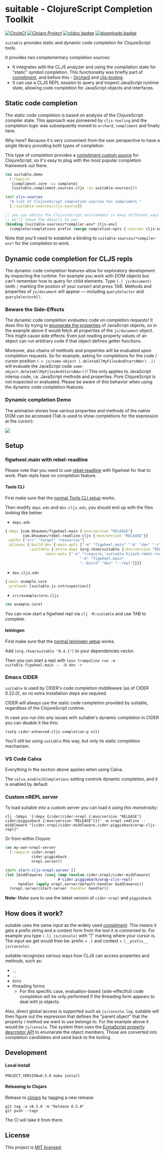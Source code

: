 # suitable - ClojureScript Completion Toolkit

[![CircleCI](https://circleci.com/gh/clojure-emacs/clj-suitable/tree/master.svg?style=svg)](https://circleci.com/gh/clojure-emacs/clj-suitable/tree/master)
[![Clojars Project](https://img.shields.io/clojars/v/org.rksm/suitable.svg)](https://clojars.org/org.rksm/suitable)
[![cljdoc badge](https://cljdoc.org/badge/org.rksm/suitable)](https://cljdoc.org/d/org.rksm/suitable/CURRENT)
[![downloads badge](https://versions.deps.co/org.rksm/suitable/downloads.svg)](https://clojars.org/org.rksm/suitable)

`suitable` provides static and dynamic code completion for ClojureScript tools.

It provides two complementary completion sources:

- It integrates with the CLJS analyzer and using the compilation state for "static" symbol completion. This functionality was briefly part of [compliment](https://github.com/alexander-yakushev/compliment), and before this - [Orchard](https://github.com/clojure-emacs/orchard) and [cljs-tooling](https://github.com/clojure-emacs/cljs-tooling).
- It can use a CLJS REPL session to query and inspect JavaScript runtime state, allowing code completion for JavaScript objects and interfaces.

## Static code completion

The static code completion is based on analysis of the ClojureScript compiler state. This approach was pioneered by `cljs-tooling` and the completion logic was subsequently moved to `orchard`, `compliment` and finally here.

Why here? Because it's very convenient from the user perspective to have a single library providing both types of completion.

This type of completion provides a [compliment custom source](https://github.com/alexander-yakushev/compliment/wiki/Custom-sources) for ClojureScript, so it's easy to plug with the most popular completion framework out there.

``` clojure
(ns suitable.demo
  (:require
   [compliment.core :as complete]
   [suitable.compliment.sources.cljs :as suitable-sources]))

(def cljs-sources
  "A list of ClojureScript completion sources for compliment."
  [::suitable-sources/cljs-source])

;; you can obtain the ClojureScript environment in many different ways
;; we'll leave the details to you
(binding [suitable-sources/*compiler-env* cljs-env]
  (complete/completions prefix (merge completion-opts {:sources cljs-sources})))
```

Note that you'll need to establish a binding to `suitable-sources/*compiler-env*` for the completion to work.

## Dynamic code completion for CLJS repls

The dynamic code completion features allow for exploratory development by inspecting the runtime. For example you work with DOM objects but can't remember how to query for child elements. Type `(.| js/document)` (with `|` marking the postion of your cursor) and press TAB. Methods and properties of `js/document` will appear — including `querySelector` and `querySelectorAll`.

### Beware the Side-Effects

The dynamic code completion *evaluates* code on completion requests! It does this by trying to [enumerate the properties](https://developer.mozilla.org/en-US/docs/Web/JavaScript/Reference/Global_Objects/Object/getOwnPropertyDescriptors) of JavaScript objects, so in the example above it would fetch all properties of the `js/document` object. This might cause side effects: Even just reading property values of an object can run arbitrary code if that object defines getter functions.

Moreover, also chains of methods and properties will be evaluated upon completion requests. So for example, asking for completions for the code / cursor position `(-> js/some-object (.deleteAllMyFilesAndStartAWar) .|)` will evaluate the JavaScript code `some-object.deleteAllMyFilesAndStartAWar()`! This only applies to JavaScript interop code, i.e. JavaScript methods and properties. Pure ClojureScript is not inspected or evaluated. Please be aware of this behavior when using the dynamic code completion features.

### Dynamic completion Demo

The animation shows how various properties and methods of the native DOM can be accessed (Tab is used to show completions for the expression at the cursor):

![](doc/2019_07_22_suitable-figwheel.gif)

## Setup

### figwheel.main with rebel-readline

Please note that you need to use [rebel-readline](https://github.com/bhauman/rebel-readline) with figwheel for that to work. Plain repls have no completion feature.

#### Tools CLI

First make sure that the [normal Tools CLI setup](https://figwheel.org/#setting-up-a-build-with-tools-cli) works.

Then modify `deps.edn` and `dev.cljs.edn`, you should end up with the files looking like below:

- `deps.edn`

```clojure
{:deps {com.bhauman/figwheel-main {:mvn/version "RELEASE"}
        com.bhauman/rebel-readline-cljs {:mvn/version "RELEASE"}}
 :paths ["src" "target" "resources"]
 :aliases {:build-dev {:main-opts ["-m" "figwheel.main" "-b" "dev" "-r"]}
           :suitable {:extra-deps {org.rksm/suitable {:mvn/version "RELEASE"}}
	              :main-opts ["-e" "(require,'suitable.hijack-rebel-readline-complete)"
                                  "-m" "figwheel.main"
                                  "--build" "dev" "--repl"]}}}
```

- `dev.cljs.edn`

```clojure
{:main example.core
 :preloads [suitable.js-introspection]}
```

- `src/example/core.cljs`

```clojure
(ns example.core)
```

You can now start a figwheel repl via `clj -M:suitable` and use TAB to complete.

#### leiningen

First make sure that the [normal leiningen setup](https://figwheel.org/#setting-up-a-build-with-leiningen) works.

Add `[org.rksm/suitable "0.4.1"]` to your dependencies vector.

Then you can start a repl with `lein trampoline run -m suitable.figwheel.main -- -b dev -r`

### Emacs CIDER

`suitable` is used by CIDER's code completion middleware (as of CIDER 0.22.0), so no extra installation steps are required.

CIDER will always use the static code completion provided by suitable, regardless of the ClojureScript runtime.

In case you run into any issues with suitable's dynamic completion in CIDER you can disable it like this:

``` emacs-lisp
(setq cider-enhanced-cljs-completion-p nil)
```

You'll still be using `suitable` this way, but only its static completion mechanism.

### VS Code Calva

Everything in the section above applies when using Calva.

The `calva.enableJSCompletions` setting controls dynamic completion, and it is enabled by default.

### Custom nREPL server

To load suitable into a custom server you can load it using this monstrosity:

```shell
clj -Sdeps '{:deps {cider/cider-nrepl {:mvn/version "RELEASE"} cider/piggieback {:mvn/version "RELEASE"}}}' -m nrepl.cmdline --middleware "[cider.nrepl/cider-middleware,cider.piggieback/wrap-cljs-repl]"
```

Or from within Clojure:

```clojure
(ns my-own-nrepl-server
  (:require cider.nrepl
            cider.piggieback
            nrepl.server))

(defn start-cljs-nrepl-server []
(let [middlewares (conj (map resolve cider.nrepl/cider-middleware)
                        #'cider.piggieback/wrap-cljs-repl)
      handler (apply nrepl.server/default-handler middlewares)]
  (nrepl.server/start-server :handler handler))
```

**Note:** Make sure to use the latest version of `cider-nrepl` and `piggieback`.

## How does it work?

suitable uses the same input as the widely used
[compliment](https://github.com/alexander-yakushev/compliment). This means it gets a prefix string and a context form from the tool it is connected to. For example you type `(.l| js/console)` with "|" marking where your cursor is. The input we get would then be: prefix = `.l` and context = `(__prefix__ js/console)`.

suitable recognizes various ways how CLJS can access properties and methods, such as:

* `.`,
* `..`
* `doto`
* threading forms
  * For this specific case, evaluation-based (side-effectful) code completion will be only performed if the threading form appears to deal with js objects. 

Also, direct global access is supported such as `js/console.log`. suitable will then figure out the expression that defines the "parent object" that the property / method we want to use belongs to. For the example above it would be `js/console`. The system then uses the [EcmaScript property descriptor API](https://developer.mozilla.org/en-US/docs/Web/JavaScript/Reference/Global_Objects/Object/defineProperty) to enumerate the object members. Those are converted into completion candidates and send back to the tooling.

## Development

#### Local install

```
PROJECT_VERSION=0.5.0 make install
```

#### Releasing to Clojars

Release to [clojars](https://clojars.org/) by tagging a new release:

```
git tag -a v0.5.0 -m "Release 0.5.0"
git push --tags
```

The CI will take it from there.

## License

This project is [MIT licensed](LICENSE).
